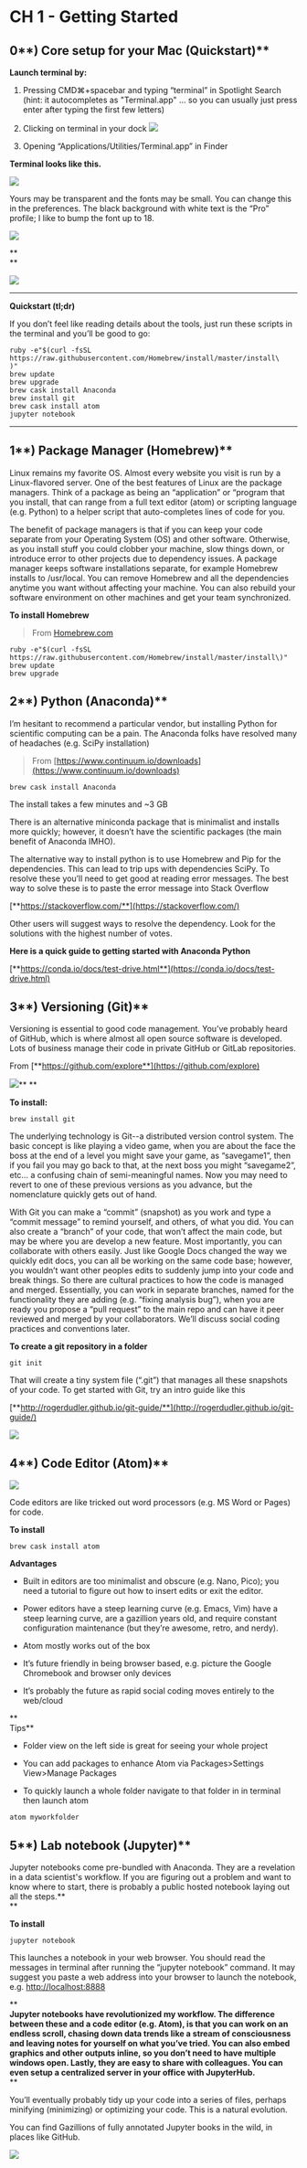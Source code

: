 # CH 1 - **Getting Started**

## 0**\) Core setup for your Mac \(Quickstart\)**

**Launch terminal by:**

1. Pressing CMD⌘+spacebar and typing “terminal” in Spotlight Search \(hint: it autocompletes as "Terminal.app" ... so you can usually just press enter after typing the first few letters\)

2. Clicking on terminal in your dock ![](/assets/terminal.png)

3. Opening “Applications/Utilities/Terminal.app” in Finder

**Terminal looks like this.**

![](/assets/image7.png)

Yours may be transparent and the fonts may be small. You can change this in the preferences. The black background with white text is the “Pro” profile; I like to bump the font up to 18.

![](/assets/image14.png)

**                
**

![](/assets/image4.png)

---

**Quickstart \(tl;dr\)**

If you don’t feel like reading details about the tools, just run these scripts in the terminal and you’ll be good to go:

```
ruby -e"$(curl -fsSL 
https://raw.githubusercontent.com/Homebrew/install/master/install\
)" 
brew update 
brew upgrade 
brew cask install Anaconda 
brew install git 
brew cask install atom
jupyter notebook
```

---

## 1**\) Package Manager \(Homebrew\)**

Linux remains my favorite OS. Almost every website you visit is run by a Linux-flavored server. One of the best features of Linux are the package managers. Think of a package as being an “application” or “program that you install, that can range from a full text editor \(atom\) or scripting language \(e.g. Python\) to a helper script that auto-completes lines of code for you.

The benefit of package managers is that if you can keep your code separate from your Operating System \(OS\) and other software. Otherwise, as you install stuff you could clobber your machine, slow things down, or introduce error to other projects due to dependency issues. A package manager keeps software installations separate, for example Homebrew installs to /usr/local. You can remove Homebrew and all the dependencies anytime you want without affecting your machine. You can also rebuild your software environment on other machines and get your team synchronized.

**To install Homebrew**

> From [Homebrew.com](https://homebrew.com)

```
ruby -e"$(curl -fsSL https://raw.githubusercontent.com/Homebrew/install/master/install\)"
brew update 
brew upgrade
```

## 2**\) Python \(Anaconda\)**

I’m hesitant to recommend a particular vendor, but installing Python for scientific computing can be a pain. The Anaconda folks have resolved many of headaches \(e.g. SciPy installation\)

> From [https://www.continuum.io/downloads](https://www.continuum.io/downloads)

`brew cask install Anaconda`

The install takes a few minutes and ~3 GB

There is an alternative miniconda package that is minimalist and installs more quickly; however, it doesn’t have the scientific packages \(the main benefit of Anaconda IMHO\).

The alternative way to install python is to use Homebrew and Pip for the dependencies. This can lead to trip ups with dependencies SciPy. To resolve these you’ll need to get good at reading error messages. The best way to solve these is to paste the error message into Stack Overflow

[**https://stackoverflow.com/**](https://stackoverflow.com/)

Other users will suggest ways to resolve the dependency. Look for the solutions with the highest number of votes.

**Here is a quick guide to getting started with Anaconda Python**

[**https://conda.io/docs/test-drive.html**](https://conda.io/docs/test-drive.html)

## 3**\) Versioning \(Git\)**

Versioning is essential to good code management. You’ve probably heard of GitHub, which is where almost all open source software is developed. Lots of business manage their code in private GitHub or GitLab repositories.

From [**https://github.com/explore**](https://github.com/explore)

![](/assets/image12.png)**            **

**To install:**

`brew install git`

The underlying technology is Git--a distributed version control system. The basic concept is like playing a video game, when you are about the face the boss at the end of a level you might save your game, as “savegame1”, then if you fail you may go back to that, at the next boss you might “savegame2”, etc… a confusing chain of semi-meaningful names. Now you may need to revert to one of these previous versions as you advance, but the nomenclature quickly gets out of hand.

With Git you can make a “commit” \(snapshot\) as you work and type a “commit message” to remind yourself, and others, of what you did. You can also create a “branch” of your code, that won’t affect the main code, but may be where you are develop a new feature. Most importantly, you can collaborate with others easily. Just like Google Docs changed the way we quickly edit docs, you can all be working on the same code base; however, you wouldn’t want other peoples edits to suddenly jump into your code and break things. So there are cultural practices to how the code is managed and merged. Essentially, you can work in separate branches, named for the functionality they are adding \(e.g. “fixing analysis bug”\), when you are ready you propose a “pull request” to the main repo and can have it peer reviewed and merged by your collaborators. We’ll discuss social coding practices and conventions later.

**To create a git repository in a folder**

```
git init
```

That will create a tiny system file \(“.git”\) that manages all these snapshots of your code. To get started with Git, try an intro guide like this

[**http://rogerdudler.github.io/git-guide/**](http://rogerdudler.github.io/git-guide/)

![](/assets/image15.png)

## 4**\) Code Editor \(Atom\)**

![](/assets/image6.png)

Code editors are like tricked out word processors \(e.g. MS Word or Pages\) for code.

**To install**

`brew cask install atom`

**Advantages**

* Built in editors are too minimalist and obscure \(e.g. Nano, Pico\); you need a tutorial to figure out how to insert edits or exit the editor.

* Power editors have a steep learning curve \(e.g. Emacs, Vim\) have a steep learning curve, are a gazillion years old, and require constant configuration maintenance \(but they’re awesome, retro, and nerdy\).

* Atom mostly works out of the box

* It’s future friendly in being browser based, e.g. picture the Google Chromebook and browser only devices

* It’s probably the future as rapid social coding moves entirely to the web/cloud

**  
Tips**

* Folder view on the left side is great for seeing your whole project

* You can add packages to enhance Atom via Packages&gt;Settings View&gt;Manage Packages

* To quickly launch a whole folder navigate to that folder in in terminal then launch atom

`atom myworkfolder`

## 5**\) Lab notebook \(Jupyter\)**

Jupyter notebooks come pre-bundled with Anaconda. They are a revelation in a data scientist's workflow. If you are figuring out a problem and want to know where to start, there is probably a public hosted notebook laying out all the steps.**              
**

**To install**

`jupyter notebook`

This launches a notebook in your web browser. You should read the messages in terminal after running the “jupyter notebook” command. It may suggest you paste a web address into your browser to launch the notebook, e.g. [http://localhost:8888](http://localhost:8888)

**                
**Jupyter notebooks have revolutionized my workflow. The difference between these and a code editor \(e.g. Atom\), is that you can work on an endless scroll, chasing down data trends like a stream of consciousness and leaving notes for yourself on what you’ve tried. You can also embed graphics and other outputs inline, so you don’t need to have multiple windows open. Lastly, they are easy to share with colleagues. You can even setup a centralized server in your office with JupyterHub.**              
**

You’ll eventually probably tidy up your code into a series of files, perhaps minifying \(minimizing\) or optimizing your code. This is a natural evolution.

You can find Gazillions of fully annotated Jupyter books in the wild, in places like GitHub.

![](/assets/image5.png)

